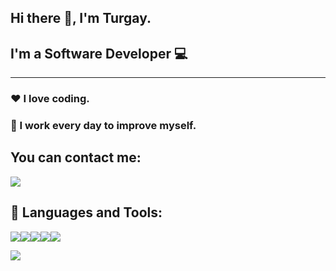 ## Hi there :wave:, I'm Turgay.

## I'm a Software Developer :computer:
---
### :heart: I love coding. 
### :runner: I work every day to improve myself.

## You can contact me:
<a href="https://www.linkedin.com/in/turgaydede/">
<img src="https://img.shields.io/badge/LinkedIn-0077B5?style=for-the-badge&logo=linkedin&logoColor=white" /> </a>

## :pushpin: Languages and Tools:
<img src="https://camo.githubusercontent.com/0a817fe1c46663e9e3e6df39efc581e96cdc152a620e1830f6c5b2e354591235/68747470733a2f2f696d672e736869656c64732e696f2f62616467652f4a6176612d626c61636b3f7374796c653d666f722d7468652d6261646765266c6f676f3d6a617661266c6f676f436f6c6f723d7768697465253232253345"><img src="https://camo.githubusercontent.com/9b49b14ff6b655c92506b75f356d505d3218bf7c428db8f2db76c56a469e11c3/68747470733a2f2f696d672e736869656c64732e696f2f62616467652f537072696e672d626c61636b3f7374796c653d666f722d7468652d6261646765266c6f676f3d737072696e67266c6f676f436f6c6f723d7768697465253232253345"><img src="https://camo.githubusercontent.com/2ea8d2547bf490247041303459662dcee6a0ff094d32b1e19a9f2049f35e70b2/68747470733a2f2f696d672e736869656c64732e696f2f62616467652f432532332d626c61636b3f7374796c653d666f722d7468652d6261646765266c6f676f3d632d7368617270266c6f676f436f6c6f723d7768697465"><img src="https://camo.githubusercontent.com/b3165b6eeb3270499564b95ef8bac70875a8a1ac1355b7e7833661ec05590428/68747470733a2f2f696d672e736869656c64732e696f2f62616467652f2e4e45542d626c61636b3f7374796c653d666f722d7468652d6261646765266c6f676f3d2e6e6574266c6f676f436f6c6f723d7768697465"><img src="https://camo.githubusercontent.com/57de0e9e46781c83975c78c2c3d7e53aff141aef780e98167437f5a2938c9855/68747470733a2f2f696d672e736869656c64732e696f2f62616467652f416e67756c61722d626c61636b3f7374796c653d666f722d7468652d6261646765266c6f676f3d616e67756c6172266c6f676f436f6c6f723d7768697465">

<img src="https://github-readme-stats.vercel.app/api/top-langs/?username=anuraghazra&layout=compact">

[linkedin]: https://www.linkedin.com/in/turgaydede/
